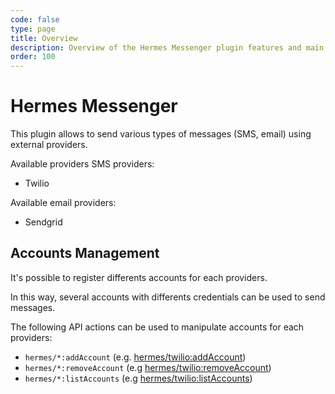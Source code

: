 ```yaml
---
code: false
type: page
title: Overview
description: Overview of the Hermes Messenger plugin features and main concepts
order: 100
---
```


# Hermes Messenger

This plugin allows to send various types of messages (SMS, email) using external providers.

Available providers SMS providers:
  - Twilio

Available email providers:
  - Sendgrid

## Accounts Management

It's possible to register differents accounts for each providers.  

In this way, several accounts with differents credentials can be used to send messages.

The following API actions can be used to manipulate accounts for each providers:
  - `hermes/*:addAccount` (e.g. [hermes/twilio:addAccount](/official-plugins/hermes-messenger/1/controllers/twilio/add-account))
  - `hermes/*:removeAccount` (e.g [hermes/twilio:removeAccount](/official-plugins/hermes-messenger/1/controllers/twilio/remove-account))
  - `hermes/*:listAccounts` (e.g [hermes/twilio:listAccounts](/official-plugins/hermes-messenger/1/controllers/twilio/list-accounts))
